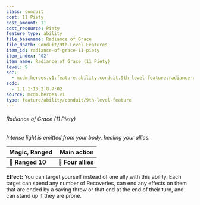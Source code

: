 ```yaml
---
class: conduit
cost: 11 Piety
cost_amount: 11
cost_resource: Piety
feature_type: ability
file_basename: Radiance of Grace
file_dpath: Conduit/9th-Level Features
item_id: radiance-of-grace-11-piety
item_index: '02'
item_name: Radiance of Grace (11 Piety)
level: 9
scc:
  - mcdm.heroes.v1:feature.ability.conduit.9th-level-feature:radiance-of-grace-11-piety
scdc:
  - 1.1.1:13.2.8.7:02
source: mcdm.heroes.v1
type: feature/ability/conduit/9th-level-feature
---
```


###### Radiance of Grace (11 Piety)

*Intense light is emitted from your body, healing your allies.*

| **Magic, Ranged** |    **Main action** |
| ----------------- | -----------------: |
| **📏 Ranged 10**  | **🎯 Four allies** |

**Effect:** You can target yourself instead of one ally with this ability. Each target can spend any number of Recoveries, can end any effects on them that are ended by a saving throw or that end at the end of their turn, and can stand up if they are prone.
